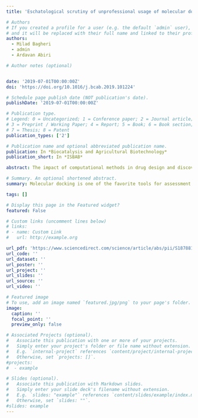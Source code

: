 ```yaml
---
title: 'Eschatological scrutiny of unprofessional usage of molecular docking; how unreliability in computational methods arises from amateurish mistakes'

# Authors
# If you created a profile for a user (e.g. the default `admin` user), write the username (folder name) here
# and it will be replaced with their full name and linked to their profile.
authors:
  - Milad Bagheri
  - admin
  - Ardavan Abiri

# Author notes (optional)


date: '2019-07-01T00:00:00Z'
doi: 'https://doi.org/10.1016/j.bcab.2019.101224'

# Schedule page publish date (NOT publication's date).
publishDate: '2019-07-01T00:00:00Z'

# Publication type.
# Legend: 0 = Uncategorized; 1 = Conference paper; 2 = Journal article;
# 3 = Preprint / Working Paper; 4 = Report; 5 = Book; 6 = Book section;
# 7 = Thesis; 8 = Patent
publication_types: ['2']

# Publication name and optional abbreviated publication name.
publication: In *Biocatalysis and Agricultural Biotechnology*
publication_short: In *ISBAB*

abstract: The impact of computational methods in drug design and discovery is prevailing in both academic and industrial scales. Molecular docking is one of the favorite tools for assessment of the interactions between a ligand and its congener macromolecule. In silico approaches and especially molecular docking are gaining much attention in recent years due to their cost-effective nature. In this letter to editor, we want to briefly describe how an undisciplined and unorganized research with molecular docking can result in highly equivocal results. This discussion can be useful for other scientist to avoid these pitfalls. This paper addresses the article by V. Suganya and V. Anuradha entitled “In silico molecular docking of astaxanthin and sorafenib with different apoptotic proteins involved in hepatocellular carcinoma” published in 6th of March 2019 on Biocatalysis and Agricultural Biotechnology.

# Summary. An optional shortened abstract.
summary: Molecular docking is one of the favorite tools for assessment of the interactions between a ligand and its congener macromolecule. In silico approaches and especially molecular docking are gaining much attention in recent years due to their cost-effective nature.

tags: []

# Display this page in the Featured widget?
featured: False

# Custom links (uncomment lines below)
# links:
# - name: Custom Link
#   url: http://example.org

url_pdf: 'https://www.sciencedirect.com/science/article/abs/pii/S1878818119307698'
url_code: ''
url_dataset: ''
url_poster: ''
url_project: ''
url_slides: ''
url_source: ''
url_video: ''

# Featured image
# To use, add an image named `featured.jpg/png` to your page's folder.
image:
  caption: ''
  focal_point: ''
  preview_only: false

# Associated Projects (optional).
#   Associate this publication with one or more of your projects.
#   Simply enter your project's folder or file name without extension.
#   E.g. `internal-project` references `content/project/internal-project/index.md`.
#   Otherwise, set `projects: []`.
#projects:
#  - example

# Slides (optional).
#   Associate this publication with Markdown slides.
#   Simply enter your slide deck's filename without extension.
#   E.g. `slides: "example"` references `content/slides/example/index.md`.
#   Otherwise, set `slides: ""`.
#slides: example
---
```


